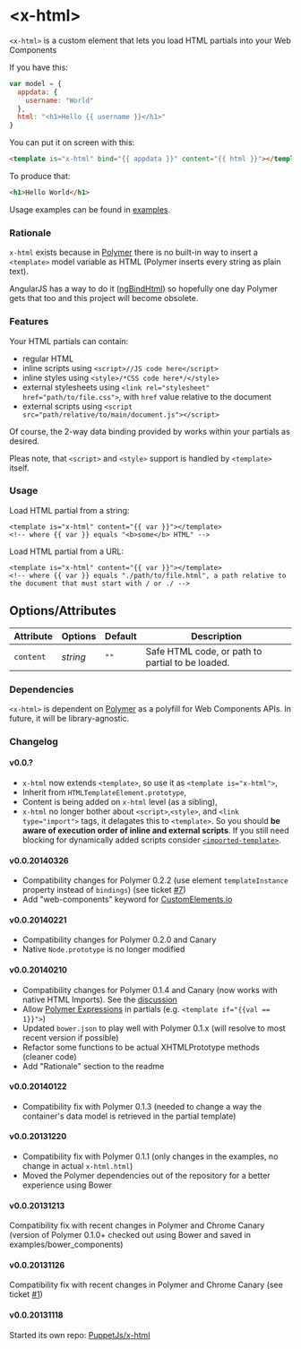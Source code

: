 &lt;x-html&gt;
==============

`<x-html>` is a custom element that lets you load HTML partials into your Web Components

If you have this:

```javascript
var model = {
  appdata: {
    username: "World"
  },
  html: "<h1>Hello {{ username }}</h1>"
}
```

You can put it on screen with this:

```html
<template is="x-html" bind="{{ appdata }}" content="{{ html }}"></template>
```

To produce that:

```html
<h1>Hello World</h1>
```

Usage examples can be found in [examples](http://puppetjs.github.io/x-html/examples/index.html).

### Rationale

`x-html` exists because in [Polymer](http://www.polymer-project.org/) there is no built-in way to insert a `<template>` model variable as HTML (Polymer inserts every string as plain text).

AngularJS has a way to do it ([ngBindHtml](http://docs.angularjs.org/api/ng.directive:ngBindHtml)) so hopefully one day Polymer gets that too and this project will become obsolete.

### Features

Your HTML partials can contain:
 - regular HTML
 - inline scripts using `<script>//JS code here</script>`
 - inline styles using `<style>/*CSS code here*/</style>`
 - external stylesheets using `<link rel="stylesheet" href="path/to/file.css">`, with `href` value relative to the document
 - external scripts using `<script src="path/relative/to/main/document.js"></script>`

Of course, the 2-way data binding provided by works within your partials as desired.

Pleas note, that `<script>` and `<style>` support is handled by `<template>` itself.

### Usage

Load HTML partial from a string:

```
<template is="x-html" content="{{ var }}"></template>
<!-- where {{ var }} equals "<b>some</b> HTML" -->
```

Load HTML partial from a URL:

```
<template is="x-html" content="{{ var }}"></template>
<!-- where {{ var }} equals "./path/to/file.html", a path relative to the document that must start with / or ./ -->
```

## Options/Attributes

Attribute    | Options       | Default          | Description
---          | ---           | ---              | ---
`content`    | *string*		 | `""`				| Safe HTML code, or path to partial to be loaded.


### Dependencies

`<x-html>` is dependent on [Polymer](http://www.polymer-project.org/) as a polyfill for Web Components APIs. In
future, it will be library-agnostic.

### Changelog

#### v0.0.?

- `x-html` now extends `<template>`, so use it as `<template is="x-html">`,
- Inherit from `HTMLTemplateElement.prototype`,
- Content is being added on `x-html` level (as a sibling),
- `x-html` no longer bother about `<script>`,`<style>`, and `<link type="import">` tags, it delagates this to `<template>`. So you should **be aware of execution order of inline and external scripts**.
If you still need blocking for dynamically added scripts consider [`<imported-template>`](https://github.com/PuppetJs/imported-template).

#### v0.0.20140326

- Compatibility changes for Polymer 0.2.2 (use element `templateInstance` property instead of `bindings`) (see ticket [#7](https://github.com/PuppetJs/x-html/issues/7))
- Add "web-components" keyword for [CustomElements.io](http://customelements.io/)

#### v0.0.20140221

- Compatibility changes for Polymer 0.2.0 and Canary
- Native `Node.prototype` is no longer modified

#### v0.0.20140210

- Compatibility changes for Polymer 0.1.4 and Canary (now works with native HTML Imports). See the [discussion](https://groups.google.com/d/topic/polymer-dev/pn1mhqLugVU/discussion)
- Allow [Polymer Expressions](http://www.polymer-project.org/docs/polymer/expressions.html) in partials (e.g. `<template if="{{val == 1}}">`)
- Updated `bower.json` to play well with Polymer 0.1.x (will resolve to most recent version if possible)
- Refactor some functions to be actual XHTMLPrototype methods (cleaner code)
- Add "Rationale" section to the readme

#### v0.0.20140122

- Compatibility fix with Polymer 0.1.3 (needed to change a way the container's data model is retrieved in the partial template)

#### v0.0.20131220

- Compatibility fix with Polymer 0.1.1 (only changes in the examples, no change in actual `x-html.html`)
- Moved the Polymer dependencies out of the repository for a better experience using Bower

#### v0.0.20131213

Compatibility fix with recent changes in Polymer and Chrome Canary (version of Polymer 0.1.0+ checked out using Bower and saved in examples/bower_components)

#### v0.0.20131126

Compatibility fix with recent changes in Polymer and Chrome Canary (see ticket [#1](https://github.com/PuppetJs/x-html/issues/1))

#### v0.0.20131118

Started its own repo: [PuppetJs/x-html](https://github.com/PuppetJs/x-html)
